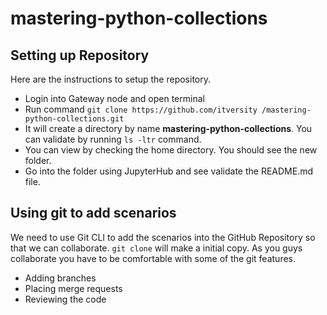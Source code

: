 # mastering-python-collections

## Setting up Repository

Here are the instructions to setup the repository.
* Login into Gateway node and open terminal
* Run command `git clone https://github.com/itversity
/mastering-python-collections.git`
* It will create a directory by name **mastering-python-collections**. You can validate by running `ls -ltr` command.
* You can view by checking the home directory. You should see the new folder.
* Go into the folder using JupyterHub and see validate the README.md file.

## Using git to add scenarios

We need to use Git CLI to add the scenarios into the GitHub Repository so that we can collaborate. `git clone` will make a initial copy. As you guys collaborate you have to be comfortable with some of the git features.
* Adding branches
* Placing merge requests
* Reviewing the code

